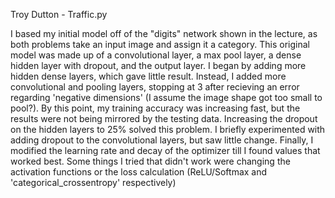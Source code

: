 Troy Dutton - Traffic.py

I based my initial model off of the "digits" network shown in the lecture, as both problems take an input image and assign it a category. This original model was made up of a convolutional layer, a max pool layer, a dense hidden layer with dropout, and the output layer. I began by adding more hidden dense layers, which gave little result. Instead, I added more convolutional and pooling layers, stopping at 3 after recieving an error regarding 'negative dimensions' (I assume the image shape got too small to pool?). By this point, my training accuracy was increasing fast, but the results were not being mirrored by the testing data. Increasing the dropout on the hidden layers to 25% solved this problem. I briefly experimented with adding dropout to the convolutional layers, but saw little change. Finally, I modified the learning rate and decay of the optimizer till I found values that worked best. Some things I tried that didn't work were changing the activation functions or the loss calculation (ReLU/Softmax and 'categorical_crossentropy' respectively)